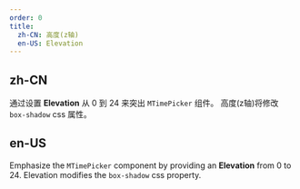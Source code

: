```yaml
---
order: 0
title:
  zh-CN: 高度(z轴)
  en-US: Elevation
---
```


## zh-CN

通过设置 **Elevation** 从 0 到 24 来突出 `MTimePicker` 组件。 高度(z轴)将修改 `box-shadow` css 属性。

## en-US

Emphasize the `MTimePicker` component by providing an **Elevation** from 0 to 24. Elevation modifies the `box-shadow`
css property.
